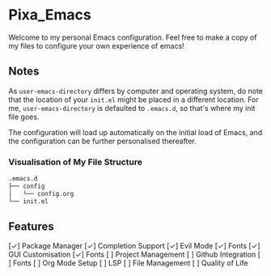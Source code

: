 # Pixa_Emacs
Welcome to my personal Emacs configuration. Feel free to make a copy of my files to configure your own experience of emacs!

## Notes
As ``user-emacs-directory`` differs by computer and operating system, do note that the location of your ``init.el`` might be placed in a different location. For me, ``user-emacs-directory`` is defaulted to ``.emacs.d``, so that's where my init file goes.

The configuration will load up automatically on the initial load of Emacs, and the configuration can be further personalised thereafter.

### Visualisation of My File Structure
``` bash
.emacs.d
├── config
│   └── config.org
└── init.el
```
## Features
\[✓\] Package Manager 
\[✓\] Completion Support
\[✓\] Evil Mode
\[✓\] Fonts
\[✓\] GUI Customisation
\[✓\] Fonts
\[ \] Project Management
\[ \] Github Integration
\[ \] Fonts
\[ \] Org Mode Setup
\[ \] LSP
\[ \] File Management
\[ \] Quality of Life